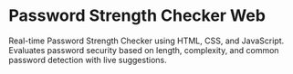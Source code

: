 # Password Strength Checker Web
Real-time Password Strength Checker using HTML, CSS, and JavaScript. Evaluates password security based on length, complexity, and common password detection with live suggestions.
